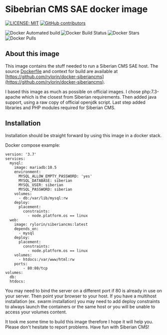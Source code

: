 # Sibebrian CMS SAE docker image

[![LICENSE: MIT](https://img.shields.io/github/license/rylorin/docker-siberiancms)](https://raw.githubusercontent.com/rylorin/docker-siberiancms/master/LICENSE)
[![GitHub contributors](https://img.shields.io/github/contributors/rylorin/docker-siberiancms)](https://github.com/rylorin/docker-siberiancms/graphs/contributors)

![Docker Automated build](https://img.shields.io/docker/automated/rylorin/siberiancms.svg) ![Docker Build Status](https://img.shields.io/docker/build/rylorin/siberiancms.svg) ![Docker Stars](https://img.shields.io/docker/stars/rylorin/siberiancms.svg) ![Docker Pulls](https://img.shields.io/docker/pulls/rylorin/siberiancms.svg)

## About this image

This image contains the stuff needed to run a Siberian CMS SAE host.
The source [Dockerfile](https://github.com/rylorin/docker-siberiancms/blob/master/Dockerfile) and context for build are available at [https://github.com/rylorin/docker-siberiancms](https://github.com/rylorin/docker-siberiancms).

I based this image as much as possible on official images. I chose php:7.3-apache which is the closest from Siberian requirements. Then added java support, using a raw copy of official openjdk script. Last step added libraries and PHP modules required for Siberian CMS.



## Installation

Installation should be straight forward by using this image in a docker stack.

Docker compose example:

	version: '3.7'
	services:
	  mysql:
	    image: mariadb:10.5
	    environment:
	      MYSQL_ALLOW_EMPTY_PASSWORD: 'yes'
	      MYSQL_DATABASE: siberian
	      MYSQL_USER: siberian
	      MYSQL_PASSWORD: siberian
	    volumes:
	      - db:/var/lib/mysql:rw
	    deploy:
	      placement:
	        constraints:
	          - node.platform.os == linux
	  web:
	    image: rylorin/siberiancms:latest
	    depends_on:
	      - mysql
	    deploy:
	      placement:
	        constraints:
	          - node.platform.os == linux
	    volumes:
	      - htdocs:/var/www/html:rw
	    ports:
	        - 80:80/tcp
	volumes:
	  db:
	  htdocs:

You may need to bind the server on a different port if 80 is already in use on your server.
Then point your browser to your host.
If you have a multihost installation (ex. swarm installation) you may need to add deploy constraints to always launch the containers or the same host or you will be unable to access your volumes content.

It took me some time to build this image therefore I hope it will help you. Please don't hesitate to report problems.
Have fun with Siberian CMS!
